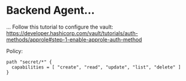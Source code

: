 # Backend Agent...
...
Follow this tutorial to configure the vault: https://developer.hashicorp.com/vault/tutorials/auth-methods/approle#step-1-enable-approle-auth-method

Policy:
```
path "secret/*" {
  capabilities = [ "create", "read", "update", "list", "delete" ]
}
```
